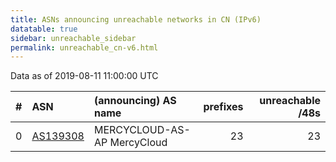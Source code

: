 ```yaml
---
title: ASNs announcing unreachable networks in CN (IPv6)
datatable: true
sidebar: unreachable_sidebar
permalink: unreachable_cn-v6.html
---
```


Data as of 2019-08-11 11:00:00 UTC


<div class="datatable-begin"></div>

|   # | ASN                                      | (announcing) AS name        |   prefixes |   unreachable /48s |
|----:|:-----------------------------------------|:----------------------------|-----------:|-------------------:|
|   0 | [AS139308](unreachable_AS139308-v6.html) | MERCYCLOUD-AS-AP MercyCloud |         23 |                 23 |

<div class="datatable-end"></div>